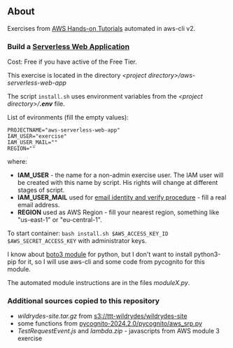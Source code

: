 ## About

Exercises from [AWS Hands-on Tutorials](https://aws.amazon.com/getting-started/hands-on/) automated in aws-cli v2.

### Build a [Serverless Web Application](https://aws.amazon.com/getting-started/hands-on/build-serverless-web-app-lambda-apigateway-s3-dynamodb-cognito/)

Cost: Free if you have active of the Free Tier.

This exercise is located in the directory *\<project directory\>/aws-serverless-web-app*

The script `install.sh` uses environment variables from the *\<project directory\>/**.env*** file.

List of evironments (fill the empty values):

```
PROJECTNAME="aws-serverless-web-app"
IAM_USER="exercise"
IAM_USER_MAIL=""
REGION=""
```

where:
- **IAM_USER** - the name for a non-admin exercise user. The IAM user will be created with this name by script. His rights will change at different stages of script.
- **IAM_USER_MAIL** used for [email identity and verify procedure](https://docs.aws.amazon.com/ses/latest/dg/creating-identities.html#verify-email-addresses-procedure) - fill a real email address.
- **REGION** used as AWS Region - fill your nearest region, something like "us-east-1" or "eu-central-1".

To start container: `bash install.sh $AWS_ACCESS_KEY_ID $AWS_SECRET_ACCESS_KEY` with administrator keys.

I know about [boto3 module](https://boto3.amazonaws.com/v1/documentation/api/latest/index.html) for python,
but I don't want to install python3-pip for it, so I will use aws-cli and some code from pycognito for this module.

The automated module instructions are in the files *moduleX.py*.

### Additional sources copied to this repository

- *wildrydes-site.tar.gz* from [s3://ttt-wildrydes/wildrydes-site](s3://ttt-wildrydes/wildrydes-site)
- some functions from [pycognito-2024.2.0/pycognito/aws_srp.py](https://pypi.org/project/pycognito/#files)
- *TestRequestEvent.js* and *lambda.zip* - javascripts from AWS module 3 exercise

